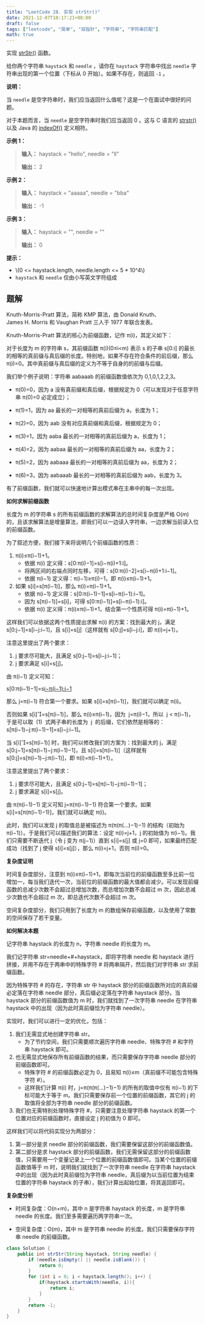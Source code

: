 ```yaml
---
title: "LeetCode 28. 实现 strStr()"
date: 2021-12-07T10:17:21+08:00
draft: false
tags: ["leetcode", "简单", "双指针", "字符串", "字符串匹配"]
math: true
---
```


实现 [strStr()](https://baike.baidu.com/item/strstr/811469) 函数。

给你两个字符串 `haystack` 和 `needle` ，请你在 `haystack` 字符串中找出 `needle` 字符串出现的第一个位置（下标从 0 开始）。如果不存在，则返回 `-1` 。

<!--more-->

**说明：**

当 `needle` 是空字符串时，我们应当返回什么值呢？这是一个在面试中很好的问题。

对于本题而言，当 `needle` 是空字符串时我们应当返回 0 。这与 C 语言的 [strstr()](https://baike.baidu.com/item/strstr/811469) 以及 Java 的 [indexOf()](<https://docs.oracle.com/javase/7/docs/api/java/lang/String.html#indexOf(java.lang.String)>) 定义相符。

**示例 1：**

> **输入：** haystack = "hello", needle = "ll"
>
> **输出：** 2

**示例 2：**

> **输入：** haystack = "aaaaa", needle = "bba"
>
> **输出：** -1

**示例 3：**

> **输入：** haystack = "", needle = ""
>
> **输出：** 0

**提示：**

- \\(0 <= haystack.length, needle.length <= 5 \* 10^4\\)
- `haystack` 和 `needle` 仅由小写英文字符组成

## 题解

Knuth-Morris-Pratt 算法，简称 KMP 算法，由 Donald Knuth、James H. Morris 和 Vaughan Pratt 三人于 1977 年联合发表。

Knuth-Morris-Pratt 算法的核心为前缀函数，记作 π(i)，其定义如下：

对于长度为 m 的字符串 s，其前缀函数 π(i)(0≤i<m) 表示 s 的子串 s[0:i] 的最长的相等的真前缀与真后缀的长度。特别地，如果不存在符合条件的前后缀，那么 π(i)=0。其中真前缀与真后缀的定义为不等于自身的的前缀与后缀。

我们举个例子说明：字符串 aabaaab 的前缀函数值依次为 0,1,0,1,2,2,3。

- π(0)=0，因为 a 没有真前缀和真后缀，根据规定为 0（可以发现对于任意字符串 π(0)=0 必定成立）；

- π(1)=1，因为 aa 最长的一对相等的真前后缀为 a，长度为 1；

- π(2)=0，因为 aab 没有对应真前缀和真后缀，根据规定为 0；

- π(3)=1，因为 aaba 最长的一对相等的真前后缀为 a，长度为 1；

- π(4)=2，因为 aabaa 最长的一对相等的真前后缀为 aa，长度为 2；

- π(5)=2，因为 aabaaa 最长的一对相等的真前后缀为 aa，长度为 2；

- π(6)=3，因为 aabaaab 最长的一对相等的真前后缀为 aab，长度为 3。

有了前缀函数，我们就可以快速地计算出模式串在主串中的每一次出现。

**如何求解前缀函数**

长度为 m 的字符串 s 的所有前缀函数的求解算法的总时间复杂度是严格 O(m) 的，且该求解算法是增量算法，即我们可以一边读入字符串，一边求解当前读入位的前缀函数。

为了叙述方便，我们接下来将说明几个前缀函数的性质：

1. π(i)≤π(i−1)+1。
   - 依据 π(i) 定义得：s[0:π(i)−1]=s[i−π(i)+1:i]。
   - 将两区间的右端点同时左移，可得：s[0:π(i)−2]=s[i−π(i)+1:i−1]。
   - 依据 π(i−1) 定义得：π(i−1)≥π(i)−1，即 π(i)≤π(i−1)+1。
2. 如果 s[i]=s[π(i−1)]，那么 π(i)=π(i−1)+1。
   - 依据 π(i−1) 定义得：s[0:π(i−1)−1]=s[i−π(i−1):i−1]。
   - 因为 s[π(i−1)]=s[i]，可得 s[0:π(i−1)]=s[i−π(i−1):i]。
   - 依据 π(i) 定义得：π(i)≥π(i−1)+1，结合第一个性质可得 π(i)=π(i−1)+1。

这样我们可以依据这两个性质提出求解 π(i) 的方案：找到最大的 j，满足 s[0:j−1]=s[i−j:i−1]，且 s[i]=s[j]（这样就有 s[0:j]=s[i−j:i]，即 π(i)=j+1）。

注意这里提出了两个要求：

1. j 要求尽可能大，且满足 s[0:j−1]=s[i−j:i−1]；
2. j 要求满足 s[i]=s[j]。

由 π(i−1) 定义可知：

s[0:π(i−1)−1]=s[i−π(i−1):i−1](1)

那么 j=π(i−1) 符合第一个要求。如果 s[i]=s[π(i−1)]，我们就可以确定 π(i)。

否则如果 s[i]​=s[π(i−1)]，那么 π(i)≤π(i−1)，因为  j=π(i)−1，所以  j < π(i−1)，于是可以取  (1)  式两子串的长度为  j  的后缀，它们依然是相等的：s[π(i−1)−j:π(i−1)−1]=s[i−j:i−1]。

当 s[i]​=s[π(i−1)] 时，我们可以修改我们的方案为：找到最大的 j，满足 s[0:j−1]=s[π(i−1)−j:π(i−1)−1]，且 s[i]=s[π(i−1)]（这样就有 s[0:j]=s[π(i−1)−j:π(i−1)]，即 π(i)=π(i−1)+1）。

注意这里提出了两个要求：

1. j 要求尽可能大，且满足 s[0:j−1]=s[π(i−1)−j:π(i−1)−1]；
2. j 要求满足 s[i]=s[j]。

由 π(π(i−1)−1) 定义可知 j=π(π(i−1)−1) 符合第一个要求。如果 s[i]=s[π(π(i−1)−1)]，我们就可以确定 π(i)。

此时，我们可以发现 j 的取值总是被描述为 π(π(π(…)−1)−1) 的结构（初始为 π(i−1)）。于是我们可以描述我们的算法：设定 π(i)=j+1，j 的初始值为 π(i−1)。我们只需要不断迭代 j（令 j 变为 π(j−1)）直到 s[i]=s[j] 或 j=0 即可，如果最终匹配成功（找到了 j 使得 s[i]=s[j]），那么 π(i)=j+1，否则 π(i)=0。

**复杂度证明**

时间复杂度部分，注意到 π(i)≤π(i−1)+1，即每次当前位的前缀函数至多比前一位增加一，每当我们迭代一次，当前位的前缀函数的最大值都会减少。可以发现前缀函数的总减少次数不会超过总增加次数，而总增加次数不会超过 m 次，因此总减少次数也不会超过 m 次，即总迭代次数不会超过 m 次。

空间复杂度部分，我们只用到了长度为 m 的数组保存前缀函数，以及使用了常数的空间保存了若干变量。

**如何解决本题**

记字符串 haystack 的长度为 n，字符串 needle 的长度为 m。

我们记字符串 str=needle+#+haystack，即将字符串 needle 和 haystack 进行拼接，并用不存在于两串中的特殊字符 # 将两串隔开，然后我们对字符串 str 求前缀函数。

因为特殊字符 # 的存在，字符串 str 中 haystack 部分的前缀函数所对应的真前缀必定落在字符串 needle 部分，真后缀必定落在字符串 haystack 部分。当 haystack 部分的前缀函数值为 m 时，我们就找到了一次字符串 needle 在字符串 haystack 中的出现（因为此时真前缀恰为字符串 needle）。

实现时，我们可以进行一定的优化，包括：

1. 我们无需显式地创建字符串 str。
   - 为了节约空间，我们只需要顺次遍历字符串 needle、特殊字符 # 和字符串 haystack 即可。
2. 也无需显式地保存所有前缀函数的结果，而只需要保存字符串 needle 部分的前缀函数即可。
   - 特殊字符 # 的前缀函数必定为 0，且易知 π(i)≤m（真前缀不可能包含特殊字符 #）。
   - 这样我们计算 π(i) 时，j=π(π(π(…)−1)−1) 的所有的取值中仅有 π(i−1) 的下标可能大于等于 m。我们只需要保存前一个位置的前缀函数，其它的 j 的取值将全部为字符串 needle 部分的前缀函数。
3. 我们也无需特别处理特殊字符 #，只需要注意处理字符串 haystack 的第一个位置对应的前缀函数时，直接设定 j 的初值为 0 即可。

这样我们可以将代码实现分为两部分：

1. 第一部分是求 needle 部分的前缀函数，我们需要保留这部分的前缀函数值。
2. 第二部分是求 haystack 部分的前缀函数，我们无需保留这部分的前缀函数值，只需要用一个变量记录上一个位置的前缀函数值即可。当某个位置的前缀函数值等于 m 时，说明我们就找到了一次字符串 needle 在字符串 haystack 中的出现（因为此时真前缀恰为字符串 needle，真后缀为以当前位置为结束位置的字符串 haystack 的子串），我们计算出起始位置，将其返回即可。

**复杂度分析**

- 时间复杂度：O(n+m)，其中 n 是字符串 haystack 的长度，m 是字符串 needle 的长度。我们至多需要遍历两字符串一次。

- 空间复杂度：O(m)，其中 m 是字符串 needle 的长度。我们只需要保存字符串 needle 的前缀函数。

```java
class Solution {
    public int strStr(String haystack, String needle) {
        if (needle.isEmpty() || needle.isBlank()) {
            return 0;
        }
        for (int i = 0; i < haystack.length(); i++) {
            if(haystack.startsWith(needle, i)){
                return i;
            }
        }
        return -1;
    }
}
```
